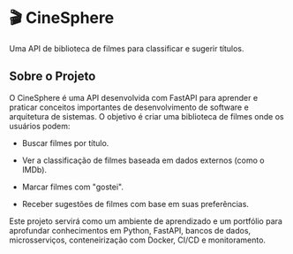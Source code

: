 # 🎬 CineSphere

Uma API de biblioteca de filmes para classificar e sugerir títulos.

## Sobre o Projeto
O CineSphere é uma API desenvolvida com FastAPI para aprender e praticar conceitos importantes de desenvolvimento de software e arquitetura de sistemas. O objetivo é criar uma biblioteca de filmes onde os usuários podem:

- Buscar filmes por título.

- Ver a classificação de filmes baseada em dados externos (como o IMDb).

- Marcar filmes com "gostei".

- Receber sugestões de filmes com base em suas preferências.

Este projeto servirá como um ambiente de aprendizado e um portfólio para aprofundar conhecimentos em Python, FastAPI, bancos de dados, microsserviços, conteneirização com Docker, CI/CD e monitoramento.
